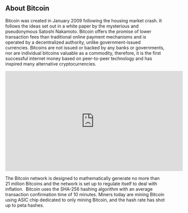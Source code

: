 ## About Bitcoin

Bitcoin was created in January 2009 following the housing market crash. It follows the ideas set out in a white paper by the mysterious and pseudonymous Satoshi Nakamoto. Bitcoin offers the promise of lower transaction fees than traditional online payment mechanisms and is operated by a decentralized authority, unlike government-issued currencies. Bitcoins are not issued or backed by any banks or governments, nor are individual bitcoins valuable as a commodity, therefore, it is the first successful internet money based on peer-to-peer technology and has inspired many alternative cryptocurrencies.

<iframe width="560" height="315" src="https://www.youtube.com/embed/bBC-nXj3Ng4" frameborder="0" allow="accelerometer; autoplay; clipboard-write; encrypted-media; gyroscope; picture-in-picture" allowfullscreen></iframe>

The Bitcoin network is designed to mathematically generate no more than 21 million Bitcoins and the network is set up to regulate itself to deal with inflation.  Bitcoin uses the SHA-256 hashing algorithm with an average transaction confirmation time of 10 minutes. Miners today are mining Bitcoin using ASIC chip dedicated to only mining Bitcoin, and the hash rate has shot up to peta hashes.
